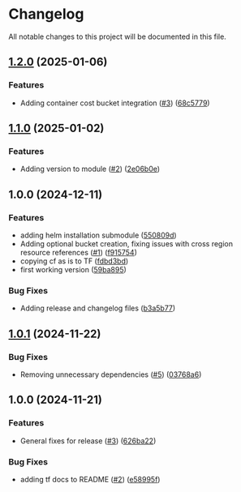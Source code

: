 # Changelog

All notable changes to this project will be documented in this file.

## [1.2.0](https://github.com/nops-io/terraform-aws-nops-compute-copilot-onboarding/compare/v1.1.0...v1.2.0) (2025-01-06)


### Features

* Adding container cost bucket integration ([#3](https://github.com/nops-io/terraform-aws-nops-compute-copilot-onboarding/issues/3)) ([68c5779](https://github.com/nops-io/terraform-aws-nops-compute-copilot-onboarding/commit/68c5779bd1e8f58253cc36f88bf14c3c20ca0bb8))

## [1.1.0](https://github.com/nops-io/terraform-aws-nops-compute-copilot-onboarding/compare/v1.0.0...v1.1.0) (2025-01-02)


### Features

* Adding version to module ([#2](https://github.com/nops-io/terraform-aws-nops-compute-copilot-onboarding/issues/2)) ([2e06b0e](https://github.com/nops-io/terraform-aws-nops-compute-copilot-onboarding/commit/2e06b0e2f47351259704e5593008b1a4a199010d))

## 1.0.0 (2024-12-11)


### Features

* adding helm installation submodule ([550809d](https://github.com/nops-io/terraform-aws-nops-compute-copilot-onboarding/commit/550809d703ad8a86fa633f7ca973c9540a00d2d9))
* Adding optional bucket creation, fixing issues with cross region resource references ([#1](https://github.com/nops-io/terraform-aws-nops-compute-copilot-onboarding/issues/1)) ([f915754](https://github.com/nops-io/terraform-aws-nops-compute-copilot-onboarding/commit/f915754f1205b15b345610ff6ae885b7c417b0e5))
* copying cf as is to TF ([fdbd3bd](https://github.com/nops-io/terraform-aws-nops-compute-copilot-onboarding/commit/fdbd3bd88a691a3218692b82be8527772ec28add))
* first working version ([59ba895](https://github.com/nops-io/terraform-aws-nops-compute-copilot-onboarding/commit/59ba895136737301f5195c9766b38aac56c78d56))


### Bug Fixes

* Adding release and changelog files ([b3a5b77](https://github.com/nops-io/terraform-aws-nops-compute-copilot-onboarding/commit/b3a5b77155412211eea373fbd293baf177a99a5d))

## [1.0.1](https://github.com/nops-io/terraform-aws-nops-commitment-management/compare/v1.0.0...v1.0.1) (2024-11-22)


### Bug Fixes

* Removing unnecessary dependencies ([#5](https://github.com/nops-io/terraform-aws-nops-commitment-management/issues/5)) ([03768a6](https://github.com/nops-io/terraform-aws-nops-commitment-management/commit/03768a605d8c34213239fda8a9f039ca850bf91d))

## 1.0.0 (2024-11-21)


### Features

* General fixes for release ([#3](https://github.com/nops-io/terraform-aws-nops-commitment-management/issues/3)) ([626ba22](https://github.com/nops-io/terraform-aws-nops-commitment-management/commit/626ba226a4681e33b65d39bb2147533651e752c1))


### Bug Fixes

* adding tf docs to README ([#2](https://github.com/nops-io/terraform-aws-nops-commitment-management/issues/2)) ([e58995f](https://github.com/nops-io/terraform-aws-nops-commitment-management/commit/e58995f65516d1526f1211bfa7bb88f4023eecdb))
